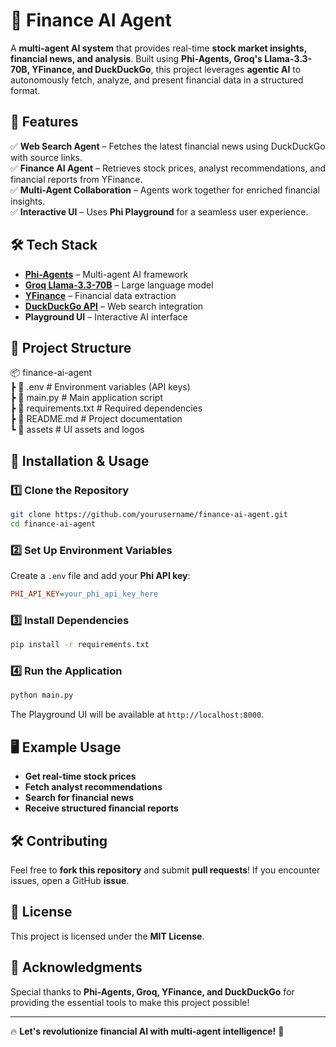 
# 🚀 Finance AI Agent  

A **multi-agent AI system** that provides real-time **stock market insights, financial news, and analysis**. Built using **Phi-Agents, Groq's Llama-3.3-70B, YFinance, and DuckDuckGo**, this project leverages **agentic AI** to autonomously fetch, analyze, and present financial data in a structured format.  

## 📌 Features  
✅ **Web Search Agent** – Fetches the latest financial news using DuckDuckGo with source links.  
✅ **Finance AI Agent** – Retrieves stock prices, analyst recommendations, and financial reports from YFinance.  
✅ **Multi-Agent Collaboration** – Agents work together for enriched financial insights.  
✅ **Interactive UI** – Uses **Phi Playground** for a seamless user experience.  

## 🛠️ Tech Stack  
- **[Phi-Agents](https://github.com/phidata-dev/phi)** – Multi-agent AI framework  
- **[Groq Llama-3.3-70B](https://groq.com/)** – Large language model  
- **[YFinance](https://pypi.org/project/yfinance/)** – Financial data extraction  
- **[DuckDuckGo API](https://duckduckgo.com/)** – Web search integration  
- **Playground UI** – Interactive AI interface  

## 📂 Project Structure  

📦 finance-ai-agent  
 ┣ 📜 .env                 # Environment variables (API keys)  
 ┣ 📜 main.py              # Main application script  
 ┣ 📜 requirements.txt      # Required dependencies  
 ┣ 📜 README.md            # Project documentation  
 ┗ 📂 assets               # UI assets and logos  


## 🚀 Installation & Usage  

### 1️⃣ **Clone the Repository**  
```bash
git clone https://github.com/yourusername/finance-ai-agent.git
cd finance-ai-agent
```

### 2️⃣ **Set Up Environment Variables**  
Create a `.env` file and add your **Phi API key**:  
```ini
PHI_API_KEY=your_phi_api_key_here
```

### 3️⃣ **Install Dependencies**  
```bash
pip install -r requirements.txt
```

### 4️⃣ **Run the Application**  
```bash
python main.py
```
The Playground UI will be available at `http://localhost:8000`.

## 🖥️ Example Usage  
- **Get real-time stock prices**  
- **Fetch analyst recommendations**  
- **Search for financial news**  
- **Receive structured financial reports**  

## 🛠️ Contributing  
Feel free to **fork this repository** and submit **pull requests**! If you encounter issues, open a GitHub **issue**.  

## 📜 License  
This project is licensed under the **MIT License**.  

## 🌟 Acknowledgments  
Special thanks to **Phi-Agents, Groq, YFinance, and DuckDuckGo** for providing the essential tools to make this project possible!  

---

🔥 **Let's revolutionize financial AI with multi-agent intelligence!** 🚀  
```
